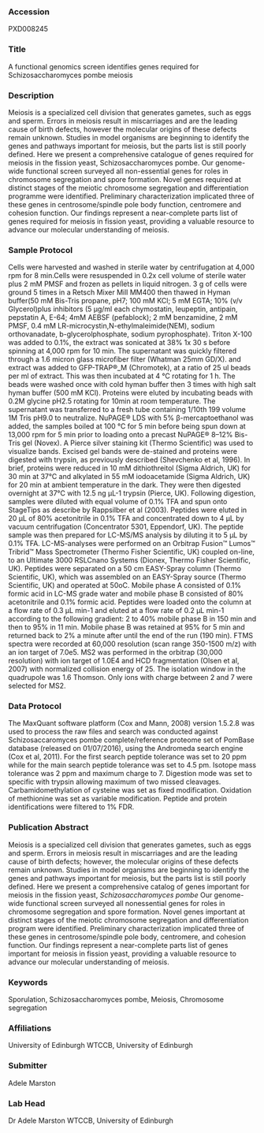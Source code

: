 ### Accession
PXD008245

### Title
A functional genomics screen identifies genes required for Schizosaccharomyces pombe meiosis

### Description
Meiosis is a specialized cell division that generates gametes, such as eggs and sperm. Errors in meiosis result in miscarriages and are the leading cause of birth defects, however the molecular origins of these defects remain unknown. Studies in model organisms are beginning to identify the genes and pathways important for meiosis, but the parts list is still poorly defined. Here we present a comprehensive catalogue of genes required for meiosis in the fission yeast, Schizosaccharomyces pombe. Our genome-wide functional screen surveyed all non-essential genes for roles in chromosome segregation and spore formation. Novel genes required at distinct stages of the meiotic chromosome segregation and differentiation programme were identified. Preliminary characterization implicated three of these genes in centrosome/spindle pole body function, centromere and cohesion function. Our findings represent a near-complete parts list of genes required for meiosis in fission yeast, providing a valuable resource to advance our molecular understanding of meiosis.

### Sample Protocol
Cells were harvested and washed in sterile water by centrifugation at 4,000 rpm for 8 min.Cells were resuspended in 0.2x cell volume of sterile water plus 2 mM PMSF and frozen as pellets in liquid nitrogen. 3 g of cells were ground 5 times in a Retsch Mixer Mill MM400 then thawed in Hyman buffer(50 mM Bis-Tris propane, pH7; 100 mM KCl; 5 mM EGTA; 10% (v/v Glycerol)plus inhibitors (5 μg/ml each chymostatin, leupeptin, antipain, pepstatin A, E-64; 4mM AEBSF (pefablock); 2 mM benzamidine, 2 mM PMSF, 0.4 mM LR-microcystin,N-ethylmaleimide(NEM), sodium orthovanadate, b-glycerolphosphate, sodium pyrophosphate). Triton X-100 was added to 0.1%, the extract was sonicated at 38% 1x 30 s before spinning at 4,000 rpm for 10 min. The supernatant was quickly filtered through a 1.6 micron glass microfiber filter (Whatman 25mm GD/X). and extract was added to GFP-TRAP®_M (Chromotek), at a ratio of 25 ul beads per ml of extract. This was then incubated at 4 °C rotating for 1 h. The beads were washed once with cold hyman buffer then 3 times with high salt hyman buffer (500 mM KCl). Proteins were eluted by incubating beads with 0.2M glycine pH2.5 rotating for 10min at room temperature. The supernatant was transferred to a fresh tube containing 1/10th 199 volume 1M Tris pH9.0 to neutralize. NuPAGE® LDS with 5% β-mercaptoethanol was added, the samples boiled at 100 °C for 5 min before being spun down at 13,000 rpm for 5 min prior to loading onto a precast NuPAGE® 8–12% Bis-Tris gel (Novex). A Pierce silver staining kit (Thermo Scientific) was used to visualize bands.  Excised gel bands were de-stained and proteins were digested with trypsin, as previously described (Shevchenko et al, 1996). In brief, proteins were reduced in 10 mM dithiothreitol (Sigma Aldrich, UK) for 30 min at 37°C and alkylated in 55 mM iodoacetamide (Sigma Aldrich, UK) for 20 min at ambient temperature in the dark. They were then digested overnight at 37°C with 12.5 ng μL-1 trypsin (Pierce, UK).  Following digestion, samples were diluted with equal volume of 0.1% TFA and spun onto StageTips as describe by Rappsilber et al (2003). Peptides were eluted in 20 μL of 80% acetonitrile in 0.1% TFA and concentrated down to 4 μL by vacuum centrifugation (Concentrator 5301, Eppendorf, UK). The peptide sample was then prepared for LC-MS/MS analysis by diluting it to 5 μL by 0.1% TFA. LC-MS-analyses were performed on an Orbitrap Fusion™ Lumos™ Tribrid™ Mass Spectrometer (Thermo Fisher Scientific, UK) coupled on-line, to an Ultimate 3000 RSLCnano Systems (Dionex, Thermo Fisher Scientific, UK). Peptides were separated on a 50 cm EASY-Spray column (Thermo Scientific, UK), which was assembled on an EASY-Spray source (Thermo Scientific, UK) and operated at 50oC. Mobile phase A consisted of 0.1% formic acid in LC-MS grade water and mobile phase B consisted of 80% acetonitrile and 0.1% formic acid. Peptides were loaded onto the column at a flow rate of 0.3 μL min-1 and eluted at a flow rate of 0.2 μL min-1 according to the following gradient: 2 to 40% mobile phase B in 150 min and then to 95% in 11 min. Mobile phase B was retained at 95% for 5 min and returned back to 2% a minute after until the end of the run (190 min).  FTMS spectra were recorded at 60,000 resolution (scan range 350-1500 m/z) with an ion target of 7.0e5. MS2 was performed in the orbitrap (30,000 resolution) with ion target of 1.0E4 and HCD fragmentation (Olsen et al, 2007) with normalized collision energy of 25. The isolation window in the quadrupole was 1.6 Thomson. Only ions with charge between 2 and 7 were selected for MS2.

### Data Protocol
The MaxQuant software platform (Cox and Mann, 2008) version 1.5.2.8 was used to process the raw files and search was conducted against Schizosaccaromyces pombe complete/reference proteome set of PomBase database (released on 01/07/2016), using the Andromeda search engine (Cox et al, 2011). For the first search peptide tolerance was set to 20 ppm while for the main search peptide tolerance was set to 4.5 pm. Isotope mass tolerance was 2 ppm and maximum charge to 7. Digestion mode was set to specific with trypsin allowing maximum of two missed cleavages. Carbamidomethylation of cysteine was set as fixed modification.  Oxidation of methionine was set as variable modification. Peptide and protein identifications were filtered to 1% FDR.

### Publication Abstract
Meiosis is a specialized cell division that generates gametes, such as eggs and sperm. Errors in meiosis result in miscarriages and are the leading cause of birth defects; however, the molecular origins of these defects remain unknown. Studies in model organisms are beginning to identify the genes and pathways important for meiosis, but the parts list is still poorly defined. Here we present a comprehensive catalog of genes important for meiosis in the fission yeast, <i>Schizosaccharomyces pombe</i> Our genome-wide functional screen surveyed all nonessential genes for roles in chromosome segregation and spore formation. Novel genes important at distinct stages of the meiotic chromosome segregation and differentiation program were identified. Preliminary characterization implicated three of these genes in centrosome/spindle pole body, centromere, and cohesion function. Our findings represent a near-complete parts list of genes important for meiosis in fission yeast, providing a valuable resource to advance our molecular understanding of meiosis.

### Keywords
Sporulation, Schizosaccharomyces pombe, Meiosis, Chromosome segregation

### Affiliations
University of Edinburgh
WTCCB, University of Edinburgh

### Submitter
Adele Marston

### Lab Head
Dr Adele Marston
WTCCB, University of Edinburgh


